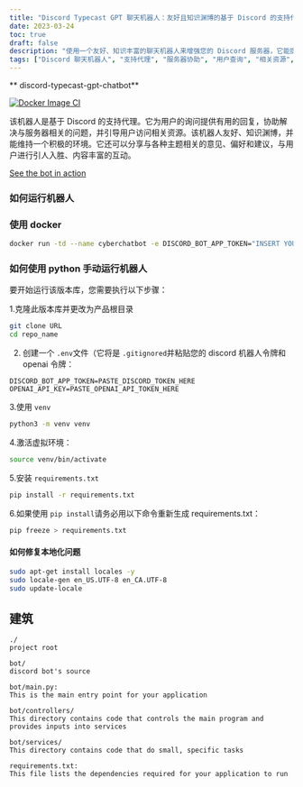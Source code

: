 ```yaml
---
title: "Discord Typecast GPT 聊天机器人：友好且知识渊博的基于 Discord 的支持代理"
date: 2023-03-24
toc: true
draft: false
description: "使用一个友好、知识丰富的聊天机器人来增强您的 Discord 服务器，它能提供有用的回复、协助解决与服务器相关的问题并创建吸引人的互动。"
tags: ["Discord 聊天机器人", "支持代理", "服务器协助", "用户查询", "相关资源", "积极的环境", "意见", "偏好", "建议", "吸引人的互动", "友好机器人", "知识渊博的机器人", "基于 Discord 的机器人", "虚拟助理", "自动支持", "对话机器人", "信息反馈", "机智的机器人", "互动聊天机器人", "服务器管理", "用户支持", "人工智能机器人", "discord.io", "行动中的聊天机器人", "装卸工", "蟒蛇", "机器人部署", "虚拟环境", "机器人架构", "机器人控制器", "机器人服务"]
---
```


** discord-typecast-gpt-chatbot**

[![Docker Image CI](https://github.com/CyberSentinels/discord-typecast-gpt-chatbot/actions/workflows/docker-image.yml/badge.svg)](https://github.com/CyberSentinels/discord-typecast-gpt-chatbot/actions/workflows/docker-image.yml)

该机器人是基于 Discord 的支持代理。它为用户的询问提供有用的回复，协助解决与服务器相关的问题，并引导用户访问相关资源。该机器人友好、知识渊博，并能维持一个积极的环境。它还可以分享与各种主题相关的意见、偏好和建议，与用户进行引人入胜、内容丰富的互动。

[See the bot in action](https://discord.io/cybersentinels)

### 如何运行机器人
### 使用 docker
```bash
docker run -td --name cyberchatbot -e DISCORD_BOT_APP_TOKEN="INSERT YOUR BOT TOKEN HERE" -e OPENAI_API_KEY="INSERT YOUR OPENAI API KEY HERE" simeononsecurity/discord-typecast-gpt-chatbot:latest
```
### 如何使用 python 手动运行机器人

要开始运行该版本库，您需要执行以下步骤：

1.克隆此版本库并更改为产品根目录

```bash
git clone URL
cd repo_name
```
2. 创建一个 `.env`文件（它将是 `.gitignored`并粘贴您的 discord 机器人令牌和 openai 令牌：

```env
DISCORD_BOT_APP_TOKEN=PASTE_DISCORD_TOKEN_HERE
OPENAI_API_KEY=PASTE_OPENAI_API_TOKEN_HERE
```

3.使用 `venv`
```bash
python3 -m venv venv
```

4.激活虚拟环境：
```bash
source venv/bin/activate
```

5.安装 `requirements.txt`
   
```bash
pip install -r requirements.txt
```

6.如果使用 `pip install`请务必用以下命令重新生成 requirements.txt：

```bash
pip freeze > requirements.txt
```
#### 如何修复本地化问题
```bash
sudo apt-get install locales -y
sudo locale-gen en_US.UTF-8 en_CA.UTF-8
sudo update-locale
```

## 建筑

```text
./
project root

bot/
discord bot's source

bot/main.py:
This is the main entry point for your application

bot/controllers/
This directory contains code that controls the main program and provides inputs into services

bot/services/
This directory contains code that do small, specific tasks

requirements.txt:
This file lists the dependencies required for your application to run
```
